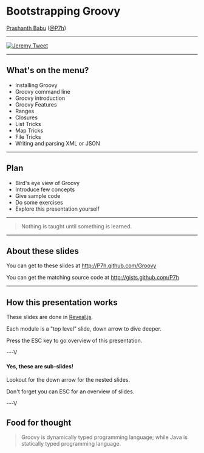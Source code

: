 # Bootstrapping Groovy


[Prashanth Babu](http://P7h.org)  ([@P7h](http://twitter.com/P7h))


---

[![Jeremy Tweet](https://raw.github.com/P7h/P7h.github.io/master/Groovy/img/Tweet_Jeremy.png)](https://twitter.com/jeremyckahn/statuses/322390046491688960)

---

## What's on the menu?

* Installing Groovy
* Groovy command line
* Groovy introduction
* Groovy Features
* Ranges
* Closures
* List Tricks
* Map Tricks
* File Tricks
* Writing and parsing XML or JSON

---

## Plan

* Bird's eye view of Groovy
* Introduce few concepts
* Give sample code
* Do some exercises
* Explore this presentation yourself

---

> Nothing is taught until something is learned.

---

## About these slides
You can get to these slides at http://P7h.github.com/Groovy

You can get the matching source code at http://gists.github.com/P7h

---

## How this presentation works

These slides are done in [Reveal.js](http://lab.hakim.se/reveal-js).

Each module is a "top level" slide, down arrow to dive deeper.

Press the ESC key to go overview of this presentation.

---V

<section data-background="#00ff00">
<h4>Yes, these are sub-slides!</h4>
<p>Lookout for the down arrow for the nested slides.</p>
<p>Don't forget you can ESC for an overview of slides.</p>
</section>

---V

## Food for thought
> Groovy is dynamically typed programming language;
> while Java is statically typed programming language.
